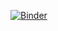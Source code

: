 [![Binder](https://mybinder.org/badge_logo.svg)](https://mybinder.org/v2/gh/BEETLEJUICE45/SNT-SECONDE/HEAD)
